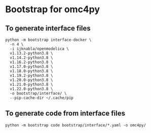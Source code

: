 
# Bootstrap for omc4py

## To generate interface files

```
python -m bootstrap interface-docker \
  -n 4 \
  -i ijknabla/openmodelica \
  v1.13.2-python3.8 \
  v1.14.2-python3.8 \
  v1.16.2-python3.8 \
  v1.17.0-python3.8 \
  v1.18.0-python3.8 \
  v1.19.2-python3.8 \
  v1.20.0-python3.8 \
  v1.21.0-python3.8 \
  v1.22.0-python3.8 \
  -o bootstrap/interface/ \
  --pip-cache-dir ~/.cache/pip
```

## To generate code from interface files
```
python -m bootstrap code bootstrap/interface/*.yaml -o omc4py/
```
